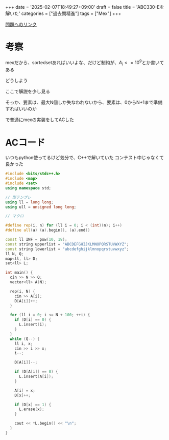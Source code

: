 +++
date = '2025-02-07T18:49:27+09:00'
draft = false
title = 'ABC330-Eを解いた'
categories  = ["過去問精進"]
tags = ["Mex"]
+++

[問題へのリンク](https://atcoder.jp/contests/abc330/tasks/abc330_e)

# 考察
mexだから、sortedsetあればいいよな、だけど制約が、$A_i <= 10^9$とか書いてある

どうしよう

ここで解説を少し見る

そっか、要素は、最大N個しか失なわれないから、要素は、0からN+1まで準備すればいいのか

で普通にmexの実装をしてACした

# ACコード
いつもpython使ってるけど気分で、C++で解いていた
コンテスト中じゃなくて良かった
```cpp
#include <bits/stdc++.h>
#include <map>
#include <set>
using namespace std;

// 型テンプレ
using ll = long long;
using ull = unsigned long long;

// マクロ

#define rep(i, n) for (ll i = 0; i < (int)(n); i++)
#define all(a) (a).begin(), (a).end()

const ll INF = pow(10, 18);
const string upperlist = "ABCDEFGHIJKLMNOPQRSTUVWXYZ";
const string lowerlist = "abcdefghijklmnopqrstuvwxyz";
ll N, Q;
map<ll, ll> D;
set<ll> L;

int main() {
  cin >> N >> Q;
  vector<ll> A(N);

  rep(i, N) {
    cin >> A[i];
    D[A[i]]++;
  }

  for (ll i = 0; i <= N + 100; ++i) {
    if (D[i] == 0) {
      L.insert(i);
    }
  }
  while (Q--) {
    ll i, x;
    cin >> i >> x;
    i--;

    D[A[i]]--;

    if (D[A[i]] == 0) {
      L.insert(A[i]);
    }

    A[i] = x;
    D[x]++;

    if (D[x] == 1) {
      L.erase(x);
    }

    cout << *L.begin() << "\n";
  }
}
```

